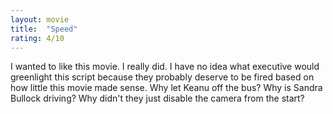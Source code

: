 ```yaml
---
layout: movie
title:  "Speed"
rating: 4/10
---
```



I wanted to like this movie. I really did. I have no idea what executive would greenlight this script because they probably deserve to be fired based on how little this movie made sense. Why let Keanu off the bus? Why is Sandra Bullock driving? Why didn't they just disable the camera from the start? 